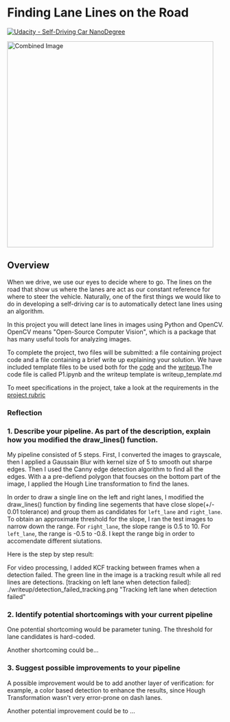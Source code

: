 # **Finding Lane Lines on the Road** 
[![Udacity - Self-Driving Car NanoDegree](https://s3.amazonaws.com/udacity-sdc/github/shield-carnd.svg)](http://www.udacity.com/drive)

<img src="examples/laneLines_thirdPass.jpg" width="480" alt="Combined Image" />

Overview
---

When we drive, we use our eyes to decide where to go.  The lines on the road that show us where the lanes are act as our constant reference for where to steer the vehicle.  Naturally, one of the first things we would like to do in developing a self-driving car is to automatically detect lane lines using an algorithm.

In this project you will detect lane lines in images using Python and OpenCV.  OpenCV means "Open-Source Computer Vision", which is a package that has many useful tools for analyzing images.  

To complete the project, two files will be submitted: a file containing project code and a file containing a brief write up explaining your solution. We have included template files to be used both for the [code](https://github.com/udacity/CarND-LaneLines-P1/blob/master/P1.ipynb) and the [writeup](https://github.com/udacity/CarND-LaneLines-P1/blob/master/writeup_template.md).The code file is called P1.ipynb and the writeup template is writeup_template.md 

To meet specifications in the project, take a look at the requirements in the [project rubric](https://review.udacity.com/#!/rubrics/322/view)


### Reflection

### 1. Describe your pipeline. As part of the description, explain how you modified the draw_lines() function.

My pipeline consisted of 5 steps. First, I converted the images to grayscale, then I applied a Gaussain Blur with kernel size of 5 to smooth out sharpe edges. Then I used the Canny edge detection algorithm to find all the edges. With a a pre-defiend polygon that foucses on the bottom part of the image, I applied the Hough Line transformation to find the lanes.

In order to draw a single line on the left and right lanes, I modified the draw_lines() function by finding line segements that have close slope(+/- 0.01 tolerance) and group them as candidates for `left_lane` and `right_lane`. To obtain an approximate threshold for the slope, I ran the test images to narrow down the range. For `right_lane`, the slope range is 0.5 to 10. For `left_lane`, the range is -0.5 to -0.8. I kept the range big in order to accomendate different siutations.

Here is the step by step result:

[grey]: ./writeup_img/grey.png "Grey and smoothed"  
[canny]: ./writeup_img/edge.png "Canny edge detection"  
[roi]: ./writeup_img/roi_edges.png "Edge in region of interest"  
[line]: ./writeup_img/extrapolation.png "Line extrapolation"  
[result]: ./writeup_img/result.png "Final result"  

For video processing, I added KCF tracking between frames when a detection failed. The green line in the image is a tracking result while all red lines are detections.
[tracking on left lane when detection failed]: ./writeup/detection_failed_tracking.png "Tracking left lane when detection failed"


### 2. Identify potential shortcomings with your current pipeline


One potential shortcoming would be parameter tuning. The threshold for lane candidates is hard-coded. 

Another shortcoming could be...


### 3. Suggest possible improvements to your pipeline

A possible improvement would be to add another layer of verification: for example, a color based detection to enhance the results, since Hough Transformation wasn't very error-prone on dash lanes.

Another potential improvement could be to ...

